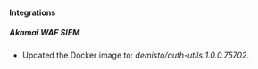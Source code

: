
#### Integrations

##### Akamai WAF SIEM

- Updated the Docker image to: *demisto/auth-utils:1.0.0.75702*.
